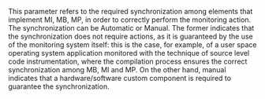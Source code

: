 This parameter refers to the required synchronization among elements that implement MI, MB, MP, in order to correctly perform the monitoring action. The synchronization can be Automatic or Manual. The former indicates that the synchronization does not require actions, as it is guaranteed by the use of the monitoring system itself: this is the case, for example, of a user space operating system application monitored with the technique of source level code instrumentation, where the compilation process ensures the correct synchronization among MB, MI and MP. On the other hand, manual indicates that a hardware/software custom component is required to guarantee the synchronization.
